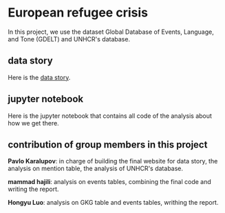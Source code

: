 # European refugee crisis

In this project, we use the dataset Global Database of Events, Language, and Tone (GDELT) and UNHCR's database.

## data story
Here is the [data story](https://infopaul.github.io/#home).

## jupyter notebook
Here is the jupyter notebook that contains all code of the analysis about how we get there.

## contribution of group members in this project

**Pavlo Karalupov**: in charge of building the final website for data story, the analysis on mention table, the analysis of UNHCR's database.

**mammad hajili**: analysis on events tables, combining the final code and writing the report.

**Hongyu Luo**:  analysis on GKG table and events tables, writhing the report.
